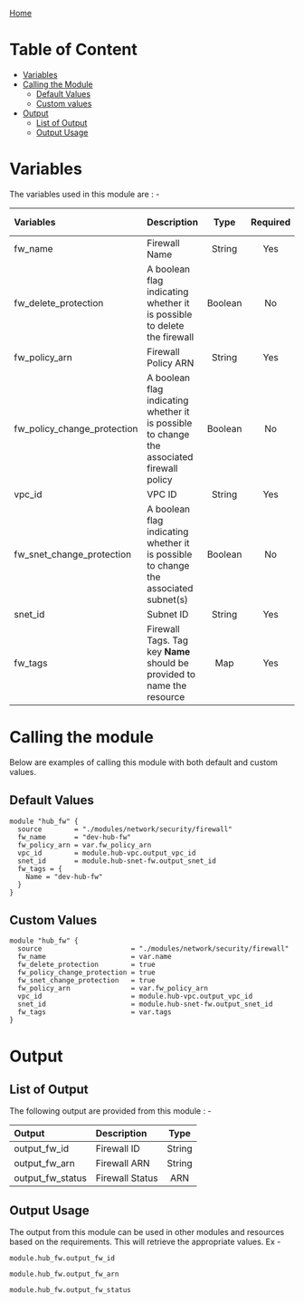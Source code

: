 [Home](../../../../README.md)

# Table of Content

- [Variables](#variables)
- [Calling the Module](#calling-the-module)
    - [Default Values](#default-values)
    - [Custom values](#custom-values)
- [Output](#output)
    - [List of Output](#list-of-output)
    - [Output Usage](#output-usage)

# Variables

The variables used in this module are : -

| Variables | Description | Type | Required | Default Values |
|:----------|:------------|:----:|:--------:|:--------------:|
| fw_name | Firewall Name | String | Yes | NA |
| fw_delete_protection | A boolean flag indicating whether it is possible to delete the firewall | Boolean | No | **false** |
| fw_policy_arn | Firewall Policy ARN | String | Yes | NA |
| fw_policy_change_protection | A boolean flag indicating whether it is possible to change the associated firewall policy | Boolean | No | **false** | 
| vpc_id | VPC ID | String | Yes | NA |
| fw_snet_change_protection | A boolean flag indicating whether it is possible to change the associated subnet(s) | Boolean | No | **false** | 
| snet_id | Subnet ID | String | Yes | NA |
| fw_tags | Firewall Tags. Tag key **Name** should be provided to name the resource | Map | Yes | NA |

# Calling the module

Below are examples of calling this module with both default and custom values.

## Default Values

```
module "hub_fw" {
  source        = "./modules/network/security/firewall"
  fw_name       = "dev-hub-fw"
  fw_policy_arn = var.fw_policy_arn
  vpc_id        = module.hub-vpc.output_vpc_id
  snet_id       = module.hub-snet-fw.output_snet_id
  fw_tags = {
    Name = "dev-hub-fw"
  }
}
```

## Custom Values

```
module "hub_fw" {
  source                      = "./modules/network/security/firewall"
  fw_name                     = var.name
  fw_delete_protection        = true
  fw_policy_change_protection = true
  fw_snet_change_protection   = true
  fw_policy_arn               = var.fw_policy_arn
  vpc_id                      = module.hub-vpc.output_vpc_id
  snet_id                     = module.hub-snet-fw.output_snet_id
  fw_tags                     = var.tags
}
```

# Output

## List of Output
The following output are provided from this module : -

| Output | Description | Type |
|:------ |:------------|:----:|
| output_fw_id | Firewall ID | String |
| output_fw_arn | Firewall ARN | String |
| output_fw_status | Firewall Status | ARN | String |

## Output Usage

The output from this module can be used in other modules and resources based on the requirements. This will retrieve the appropriate values. Ex -

```
module.hub_fw.output_fw_id
```

```
module.hub_fw.output_fw_arn
```

```
module.hub_fw.output_fw_status
```
